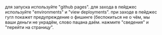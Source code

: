 для запуска используйте "github pages". 
для захода в пейджес используйте "environments" и "view deployments".
при заходе в пейджес гугл покажет предупреждение о фишинге (беспокиться не о чём, мы ваши деньги не украдём, слово пацана даём.
нажмите "сведения" и "перейти на страницу".

